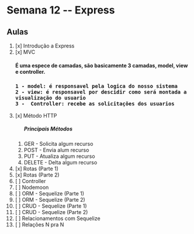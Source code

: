 # Semana 12 -- Express

<h2>Aulas</h2>

<ol>
<li>[x] Introdução a Express</li>
<li>[x] MVC
<p>
    <h4>É uma espece de camadas, são basicamente 3 camadas, model, view e controller.<h3>

    1 - model: é responsavel pela logica do nosso sistema 
    2 - view: é responsavel por descidir como será montada a visualização do usuario
    3 -  Controller: recebe as solicitações dos usuarios
</p> 

</li>
<li>[x] Método HTTP

<ol>
    <h5>Principais Métodos</h5>
    <li>GER - Solicita algum recurso</li>
    <li>POST - Envia alum recurso</li>
    <li>PUT - Atualiza algum recurso</li>
    <li>DELETE - Delta algum recurso</li>
</ol>

</li>
<li>[x] Rotas (Parte 1)</li>
<li>[x] Rotas (Parte 2)</li>
<li>[ ] Controller</li>
<li>[ ] Nodemoon</li>
<li>[ ] ORM - Sequelize (Parte 1)</li>
<li>[ ] ORM - Sequelize (Parte 2)</li>
<li>[ ] CRUD - Sequelize (Parte 1)</li>
<li>[ ] CRUD - Sequelize (Parte 2)</li>
<li>[ ] Relacionamentos com Sequelize</li>
<li>[ ] Relações N pra N</li>

</ol>
